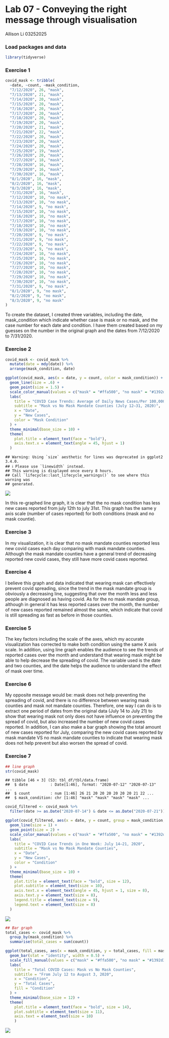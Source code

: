 Lab 07 - Conveying the right message through visualisation
================
Allison Li
03252025

### Load packages and data

``` r
library(tidyverse) 
```

### Exercise 1

``` r
covid_mask <- tribble(
  ~date, ~count, ~mask_condition,
  "7/12/2020", 26, "mask",
  "7/13/2020", 21, "mask",
  "7/14/2020", 20, "mask",
  "7/15/2020", 20, "mask",
  "7/16/2020", 20, "mask",
  "7/17/2020", 20, "mask",
  "7/18/2020", 20, "mask",
  "7/19/2020", 20, "mask",
  "7/20/2020", 21, "mask",
  "7/21/2020", 22, "mask",
  "7/22/2020", 20, "mask",
  "7/23/2020", 20, "mask",
  "7/24/2020", 20, "mask",
  "7/25/2020", 19, "mask",
  "7/26/2020", 20, "mask",
  "7/27/2020", 18, "mask",
  "7/28/2020", 16, "mask",
  "7/29/2020", 16, "mask",
  "7/30/2020", 16, "mask",
  "8/1/2020", 16, "mask",
  "8/2/2020", 16, "mask",
  "8/3/2020", 16, "mask",
  "7/31/2020", 16, "mask",
  "7/12/2020", 10, "no mask",
  "7/13/2020", 10, "no mask",
  "7/14/2020", 9, "no mask",
  "7/15/2020", 10, "no mask",
  "7/16/2020", 10, "no mask",
  "7/17/2020", 10, "no mask",
  "7/18/2020", 10, "no mask",
  "7/19/2020", 10, "no mask",
  "7/20/2020", 9, "no mask",
  "7/21/2020", 9, "no mask",
  "7/22/2020", 9, "no mask",
  "7/23/2020", 9, "no mask",
  "7/24/2020", 10, "no mask",
  "7/25/2020", 10, "no mask",
  "7/26/2020", 10, "no mask",
  "7/27/2020", 10, "no mask",
  "7/28/2020", 10, "no mask",
  "7/29/2020", 10, "no mask",
  "7/30/2020", 10, "no mask",
  "7/31/2020", 9, "no mask",
  "8/1/2020", 9, "no mask",
  "8/2/2020", 9, "no mask",
  "8/3/2020", 9, "no mask"
)
```

To create the dataset, I created three variables, including the date,
mask_condition which indicate whether case is mask or no mask, and the
case number for each date and condition. I have them created based on my
guesses on the number in the original graph and the dates from 7/12/2020
to 7/31/2020.

### Exercise 2

``` r
covid_mask <- covid_mask %>%
  mutate(date = mdy(date)) %>%
  arrange(mask_condition, date)

ggplot(covid_mask, aes(x = date, y = count, color = mask_condition)) +
  geom_line(size = .6) +
  geom_point(size = 1.5) +
  scale_color_manual(values = c("mask" = "#ffa500", "no mask" = "#1392d3")) +
  labs(
    title = "COVID Case Trends: Average of Daily News Cases/Per 100,000 Population",
    subtitle = "Mask vs No Mask Mandate Counties (July 12–31, 2020)",
    x = "Date",
    y = "New Cases",
    color = "Mask Condition"
  ) +
  theme_minimal(base_size = 10) +
  theme(
    plot.title = element_text(face = "bold"),
    axis.text.x = element_text(angle = 45, hjust = 1)
  )
```

    ## Warning: Using `size` aesthetic for lines was deprecated in ggplot2 3.4.0.
    ## ℹ Please use `linewidth` instead.
    ## This warning is displayed once every 8 hours.
    ## Call `lifecycle::last_lifecycle_warnings()` to see where this warning was
    ## generated.

![](lab-07_files/figure-gfm/visualization-1.png)<!-- -->

In this re-graphed line graph, it is clear that the no mask condition
has less new cases reported from july 12th to july 31st. This graph has
the same y axis scale (number of cases reported) for both conditions
(mask and no mask countie).

### Exercise 3

In my visualization, it is clear that no mask mandate counties reported
less new covid cases each day comparing with mask mandate counties.
Although the mask mandate counties have a general trend of decreasing
reported new covid cases, they still have more covid cases reported.

### Exercise 4

I believe this graph and data indicated that wearing mask can
effectively prevent covid spreading, since the trend in the mask mandate
group is obviously a decreasing line, suggesting that over the month
less and less people are diagnosed as having covid. As for the no mask
mandate group, although in general it has less reported cases over the
month, the number of new cases reported remained almost the same, which
indicate that covid is still spreading as fast as before in those
counties.

### Exercise 5

The key factors including the scale of the axes, which my accurate
visualization has corrected to make both condition using the same X axis
scale. In addition, using line graph enables the audience to see the
trends of reported cases over the month and understand that wearing mask
might be able to help decrease the spreading of covid. The variable used
is the date and two counties, and the date helps the audience to
understand the effect of mask over time.

### Exercise 6

My opposite message would be: mask does not help preventing the
spreading of covid, and there is no difference between wearing mask
counties and mask not mandate counties. Therefore, one way I can do is
to extract one period of dates from the original data (July 14 to July
21) to show that wearing mask not only does not have influence on
preventing the spread of covid, but also increased the number of new
covid cases reported. In addition, I can also make a bar graph showing
the total amount of new cases reported for July, comparing the new covid
cases reported by mask mandate VS no mask mandate counties to indicate
that wearing mask does not help prevent but also worsen the spread of
covid.

### Exercise 7

``` r
## line graph
str(covid_mask)
```

    ## tibble [46 × 3] (S3: tbl_df/tbl/data.frame)
    ##  $ date          : Date[1:46], format: "2020-07-12" "2020-07-13" ...
    ##  $ count         : num [1:46] 26 21 20 20 20 20 20 20 21 22 ...
    ##  $ mask_condition: chr [1:46] "mask" "mask" "mask" "mask" ...

``` r
covid_filtered <- covid_mask %>%
  filter(date >= as.Date("2020-07-14") & date <= as.Date("2020-07-21"))

ggplot(covid_filtered, aes(x = date, y = count, group = mask_condition, color = mask_condition)) +
  geom_line(size = 1) +
  geom_point(size = 2) +
  scale_color_manual(values = c("mask" = "#ffa500", "no mask" = "#1392d3")) +
  labs(
    title = "COVID Case Trends in One Week: July 14–21, 2020",
    subtitle = "Mask vs No Mask Mandate Counties",
    x = "Date",
    y = "New Cases",
    color = "Condition"
  ) +
  theme_minimal(base_size = 10) +
  theme(
    plot.title = element_text(face = "bold", size = 12),
    plot.subtitle = element_text(size = 10),
    axis.text.x = element_text(angle = 45, hjust = 1, size = 8),
    axis.text.y = element_text(size = 8),
    legend.title = element_text(size = 9),
    legend.text = element_text(size = 8)
  )
```

![](lab-07_files/figure-gfm/distorted%20graph-1.png)<!-- -->

``` r
## Bar graph
total_cases <- covid_mask %>%
  group_by(mask_condition) %>%
  summarise(total_cases = sum(count))

ggplot(total_cases, aes(x = mask_condition, y = total_cases, fill = mask_condition)) +
  geom_bar(stat = "identity", width = 0.5) +
  scale_fill_manual(values = c("mask" = "#ffa500", "no mask" = "#1392d3")) +
  labs(
    title = "Total COVID Cases: Mask vs No Mask Counties",
    subtitle = "From July 12 to August 3, 2020",
    x = "Condition",
    y = "Total Cases",
    fill = "Condition"
  ) +
  theme_minimal(base_size = 12) +
  theme(
    plot.title = element_text(face = "bold", size = 14),
    plot.subtitle = element_text(size = 11),
    axis.text = element_text(size = 10)
    )
```

![](lab-07_files/figure-gfm/distorted%20graph-2.png)<!-- -->
